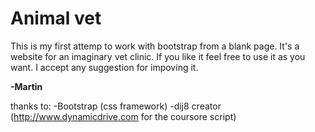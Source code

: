 # Animal vet

This is my first attemp to work with bootstrap from a blank page. It's a website for an imaginary vet clinic.
If you like it feel free to use it as you want. I accept any suggestion for impoving it.

**-Martin**

thanks to:
  -Bootstrap (css framework)
  -dij8 creator (http://www.dynamicdrive.com for the coursore script)
